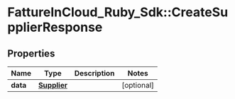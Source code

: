 # FattureInCloud_Ruby_Sdk::CreateSupplierResponse

## Properties

| Name | Type | Description | Notes |
| ---- | ---- | ----------- | ----- |
| **data** | [**Supplier**](Supplier.md) |  | [optional] |

